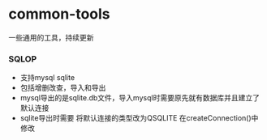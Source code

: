 # common-tools
  一些通用的工具，持续更新

### SQLOP
- 支持mysql sqlite
- 包括增删改查，导入和导出
- mysql导出的是sqlite.db文件，导入mysql时需要原先就有数据库并且建立了默认连接
- sqlite导出时需要 将默认连接的类型改为QSQLITE 在createConnection()中修改
